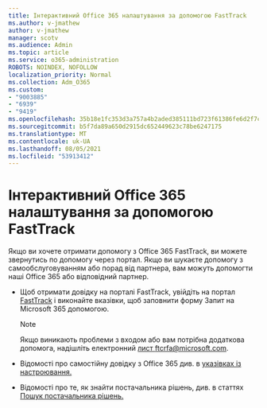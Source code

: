 ```yaml
---
title: Інтерактивний Office 365 налаштування за допомогою FastTrack
ms.author: v-jmathew
author: v-jmathew
manager: scotv
ms.audience: Admin
ms.topic: article
ms.service: o365-administration
ROBOTS: NOINDEX, NOFOLLOW
localization_priority: Normal
ms.collection: Adm_O365
ms.custom:
- "9003885"
- "6939"
- "9419"
ms.openlocfilehash: 35b18e1fc353d3a757a4b2aded385111bd723f61386fe6d2f7c1315536cc30af
ms.sourcegitcommit: b5f7da89a650d2915dc652449623c78be6247175
ms.translationtype: MT
ms.contentlocale: uk-UA
ms.lasthandoff: 08/05/2021
ms.locfileid: "53913412"
---
```

# <a name="guided-office-365-setup-process-with-fasttrack"></a>Інтерактивний Office 365 налаштування за допомогою FastTrack

Якщо ви хочете отримати допомогу з Office 365 FastTrack, ви можете звернутись по допомогу через портал. Якщо ви шукаєте допомогу з самообслуговуванням або порад від партнера, вам можуть допомогти наші Office 365 або відповідний партнер.

- Щоб отримати довідку на порталі FastTrack, увійдіть на портал [FastTrack](https://go.microsoft.com/fwlink/?linkid=2125443) і виконайте вказівки, щоб заповнити форму Запит на Microsoft 365 допомогою.

    > [!NOTE]
    > Якщо виникають проблеми з входом або вам потрібна додаткова допомога, надішліть електронний [лист ftcrfa@microsoft.com](mailto:ftcrfa@microsoft.com).

- Відомості про самостійну довідку з Office 365 див. в [указівках із настроювання.](https://go.microsoft.com/fwlink/?linkid=2125827)
- Відомості про те, як знайти постачальника рішень, див. в статтях [Пошук постачальника рішень.](https://go.microsoft.com/fwlink/?linkid=2125918)